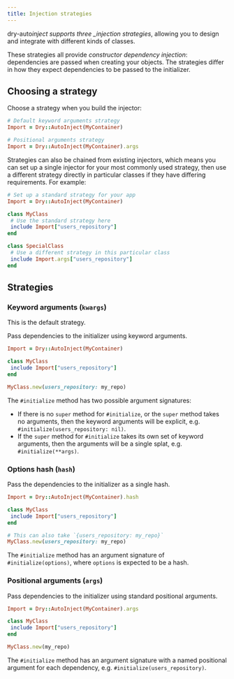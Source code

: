 ```yaml
---
title: Injection strategies
---
```


dry-auto*inject supports three \_injection strategies*, allowing you to design and integrate with different kinds of classes.

These strategies all provide _constructor dependency injection_: dependencies are passed when creating your objects. The strategies differ in how they expect dependencies to be passed to the initializer.

## Choosing a strategy

Choose a strategy when you build the injector:

```ruby
# Default keyword arguments strategy
Import = Dry::AutoInject(MyContainer)

# Positional arguments strategy
Import = Dry::AutoInject(MyContainer).args
```

Strategies can also be chained from existing injectors, which means you can set up a single injector for your most commonly used strategy, then use a different strategy directly in particular classes if they have differing requirements. For example:

```ruby
# Set up a standard strategy for your app
Import = Dry::AutoInject(MyContainer)

class MyClass
 # Use the standard strategy here
 include Import["users_repository"]
end

class SpecialClass
 # Use a different strategy in this particular class
 include Import.args["users_repository"]
end
```

## Strategies

### Keyword arguments (`kwargs`)

This is the default strategy.

Pass dependencies to the initializer using keyword arguments.

```ruby
Import = Dry::AutoInject(MyContainer)

class MyClass
 include Import["users_repository"]
end

MyClass.new(users_repository: my_repo)
```

The `#initialize` method has two possible argument signatures:

- If there is no `super` method for `#initialize`, or the `super` method takes no arguments, then the keyword arguments will be explicit, e.g. `#initialize(users_repository: nil)`.
- If the `super` method for `#initialize` takes its own set of keyword arguments, then the arguments will be a single splat, e.g. `#initialize(**args)`.

### Options hash (`hash`)

Pass the dependencies to the initializer as a single hash.

```ruby
Import = Dry::AutoInject(MyContainer).hash

class MyClass
 include Import["users_repository"]
end

# This can also take `{users_repository: my_repo}`
MyClass.new(users_repository: my_repo)
```

The `#initialize` method has an argument signature of `#initialize(options)`, where `options` is expected to be a hash.

### Positional arguments (`args`)

Pass dependencies to the initializer using standard positional arguments.

```ruby
Import = Dry::AutoInject(MyContainer).args

class MyClass
 include Import["users_repository"]
end

MyClass.new(my_repo)
```

The `#initialize` method has an argument signature with a named positional argument for each dependency, e.g. `#initialize(users_repository)`.
